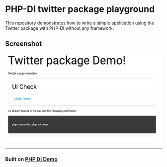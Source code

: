 # PHP-DI twitter package playground

This repository demonstrates how to write a simple application using the Twitter package with PHP-DI without any framework.

## Screenshot

![](screenshot.png)

---

### Built on [PHP DI Demo](https://github.com/PHP-DI/demo) 
